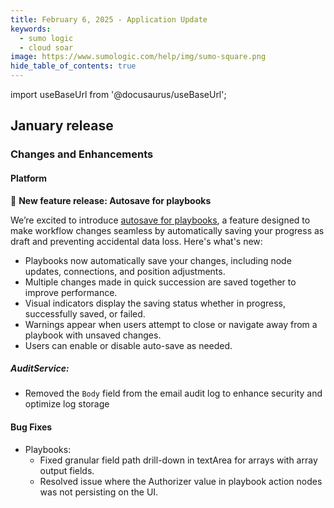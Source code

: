 ```yaml
---
title: February 6, 2025 - Application Update
keywords:
  - sumo logic
  - cloud soar
image: https://www.sumologic.com/help/img/sumo-square.png
hide_table_of_contents: true
---
```


import useBaseUrl from '@docusaurus/useBaseUrl';

## January release

### Changes and Enhancements

#### Platform

🚀 **New feature release: Autosave for playbooks**

We’re excited to introduce [autosave for playbooks](/docs/platform-services/automation-service/automation-service-playbooks/#autosave), a feature designed to make workflow changes seamless by automatically saving your progress as draft and preventing accidental data loss. Here's what's new:
* Playbooks now automatically save your changes, including node updates, connections, and position adjustments. 
* Multiple changes made in quick succession are saved together to improve performance. 
* Visual indicators display the saving status whether in progress, successfully saved, or failed. 
* Warnings appear when users attempt to close or navigate away from a playbook with unsaved changes. 
* Users can enable or disable auto-save as needed.

##### AuditService:

* Removed the `Body` field from the email audit log to enhance security and optimize log storage

#### Bug Fixes

* Playbooks:
    * Fixed granular field path drill-down in textArea for arrays with array output fields. 
    * Resolved issue where the Authorizer value in playbook action nodes was not persisting on the UI.
